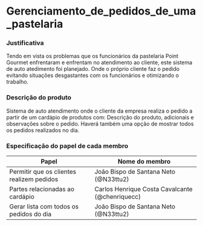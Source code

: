 # Gerenciamento_de_pedidos_de_uma_pastelaria

### Justificativa
 Tendo em vista os problemas que os funcionários da pastelaria Point Gourmet enfrentaram e enfrentam no atendimento ao cliente, este sistema de auto atedimento foi planejado. Onde o próprio cliente faz o pedido evitando situações desgastantes com os funcionários e otimizando o trabalho.  
### Descrição do produto
 Sistema de auto atendimento onde o cliente da empresa realiza o pedido a partir de um cardápio de produtos com: Descrição do produto, adicionais e observações sobre o pedido. Haverá também uma opção de mostrar todos os pedidos realizados no dia.
### Especificação do papel de cada membro

|                 Papel                      |              Nome do membro                   |
|--------------------------------------------|-----------------------------------------------|
|Permitir que os clientes realizem pedidos   |João Bispo de Santana Neto (@N33ttu2)          |   
|Partes relacionadas ao cardápio             |Carlos Henrique Costa Cavalcante (@chenriquecc)|  
|Gerar lista com todos os pedidos do dia     |João Bispo de Santana Neto (@N33ttu2)          |

